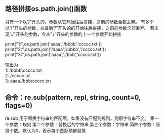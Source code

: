 ## 路径拼接os.path.join()函数
只有一个以”/”开头的，参数从它开始往后拼接，之前的参数全部丢弃。
有多个以”/”开头的参数，从最后”/”开头的的开始往后拼接，之前的参数全部丢弃。
若出现”./”开头的参数，会从”./”开头的参数的上一个参数开始拼接

print("1:",os.path.join('aaaa','/bbbb','ccccc.txt'))  
print("2:",os.path.join('/aaaa','/bbbb','/ccccc.txt'))  
print("3:",os.path.join('aaaa','./bbb','ccccc.txt'))     

输出为  
1: /bbbb\ccccc.txt  
2: /ccccc.txt  
3: aaaa\./bbb\ccccc.txt

## 命令：re.sub(pattern, repl, string, count=0, flags=0)
re.sub 用于替换字符串的匹配项。如果没有匹配到规则，则原字符串不变。
第一个参数：规则
第二个参数：替换后的字符串
第三个参数：字符串
第四个参数：替换个数。默认为0，表示每个匹配项都替换
